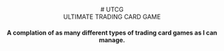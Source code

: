 <div style='text-align: center;'>
# UTCG <br> ULTIMATE TRADING CARD GAME 

#### A complation of as many different types of trading card games as I can manage.

